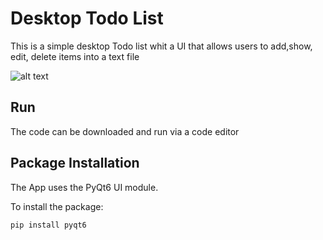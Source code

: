 # Desktop Todo List

This is a simple desktop Todo list whit a UI that allows users to add,show, edit, delete items into a text file

![alt text](https://github.com/Pick-Y/toDoList.git/blob/main/ui.png?raw=true)

## Run

The code can be downloaded and run via a code editor

## Package Installation

The App uses the PyQt6 UI module.

To install the package:

```bash
pip install pyqt6
```
